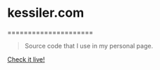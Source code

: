 # kessiler.com
=====================

> Source code that I use in my personal page.

[Check it live!](http://kessiler.com)

